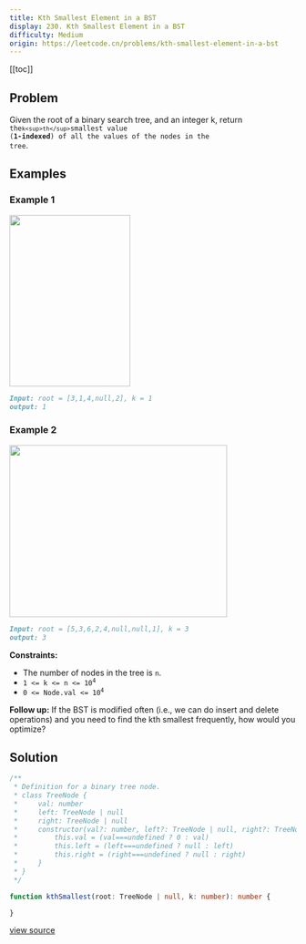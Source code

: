 ```yaml
---
title: Kth Smallest Element in a BST
display: 230. Kth Smallest Element in a BST
difficulty: Medium
origin: https://leetcode.cn/problems/kth-smallest-element-in-a-bst
---
```


[[toc]]

## Problem

Given the root of a binary search tree, and an integer k, return <code>the` k<sup>th</sup> `smallest value (**1-indexed**) of all the values of the nodes in the tree</code>.

## Examples

### Example 1

<img alt="" src="https://assets.leetcode.com/uploads/2021/01/28/kthtree1.jpg" style="width: 212px; height: 301px;" />

```md
Input: root = [3,1,4,null,2], k = 1
output: 1
```

### Example 2

<img alt="" src="https://assets.leetcode.com/uploads/2021/01/28/kthtree2.jpg" style="width: 382px; height: 302px;" />

```md
Input: root = [5,3,6,2,4,null,null,1], k = 3
output: 3
```

**Constraints:**

- The number of nodes in the tree is `n`.
- <code>1 <= k <= n <= 10<sup>4</sup></code>
- <code>0 <= Node.val <= 10<sup>4</sup></code>

**Follow up:** If the BST is modified often (i.e., we can do insert and delete operations) and you need to find the kth smallest frequently, how would you optimize?

## Solution

```ts
/**
 * Definition for a binary tree node.
 * class TreeNode {
 *     val: number
 *     left: TreeNode | null
 *     right: TreeNode | null
 *     constructor(val?: number, left?: TreeNode | null, right?: TreeNode | null) {
 *         this.val = (val===undefined ? 0 : val)
 *         this.left = (left===undefined ? null : left)
 *         this.right = (right===undefined ? null : right)
 *     }
 * }
 */

function kthSmallest(root: TreeNode | null, k: number): number {

}
```

[view source](https://leetcode.cn/problems/kth-smallest-element-in-a-bst)
